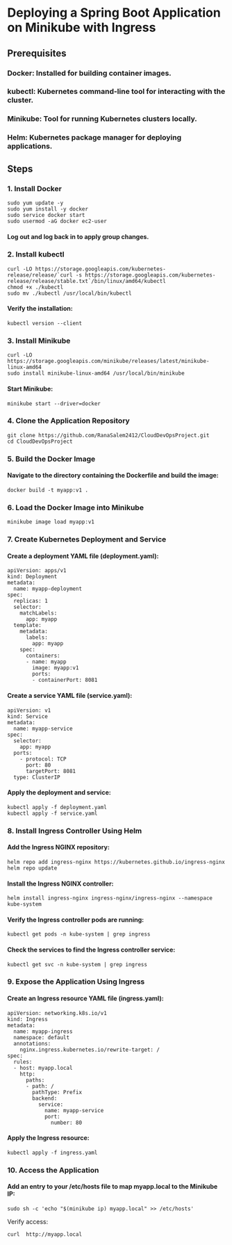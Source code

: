  # Deploying a Spring Boot Application on Minikube with Ingress
## Prerequisites
### Docker: Installed for building container images.
### kubectl: Kubernetes command-line tool for interacting with the cluster.
### Minikube: Tool for running Kubernetes clusters locally.
### Helm: Kubernetes package manager for deploying applications.

## Steps
### 1. Install Docker
```
sudo yum update -y
sudo yum install -y docker
sudo service docker start
sudo usermod -aG docker ec2-user
```
#### Log out and log back in to apply group changes.

### 2. Install kubectl
```
curl -LO https://storage.googleapis.com/kubernetes-release/release/`curl -s https://storage.googleapis.com/kubernetes-release/release/stable.txt`/bin/linux/amd64/kubectl
chmod +x ./kubectl
sudo mv ./kubectl /usr/local/bin/kubectl
```
#### Verify the installation:
```
kubectl version --client
```  
### 3. Install Minikube
```
curl -LO https://storage.googleapis.com/minikube/releases/latest/minikube-linux-amd64
sudo install minikube-linux-amd64 /usr/local/bin/minikube
```
#### Start Minikube:
```
minikube start --driver=docker
```
### 4. Clone the Application Repository
```
git clone https://github.com/RanaSalem2412/CloudDevOpsProject.git
cd CloudDevOpsProject
```   
### 5. Build the Docker Image
#### Navigate to the directory containing the Dockerfile and build the image:
```
docker build -t myapp:v1 .
```
### 6. Load the Docker Image into Minikube
```
minikube image load myapp:v1
```
### 7. Create Kubernetes Deployment and Service
#### Create a deployment YAML file (deployment.yaml):
```
apiVersion: apps/v1
kind: Deployment
metadata:
  name: myapp-deployment
spec:
  replicas: 1
  selector:
    matchLabels:
      app: myapp
  template:
    metadata:
      labels:
        app: myapp
    spec:
      containers:
      - name: myapp
        image: myapp:v1
        ports:
        - containerPort: 8081
```
#### Create a service YAML file (service.yaml):
```
apiVersion: v1
kind: Service
metadata:
  name: myapp-service
spec:
  selector:
    app: myapp
  ports:
    - protocol: TCP
      port: 80
      targetPort: 8081
  type: ClusterIP
  ```  
#### Apply the deployment and service:
```
kubectl apply -f deployment.yaml
kubectl apply -f service.yaml
```
### 8. Install Ingress Controller Using Helm
#### Add the Ingress NGINX repository:
```
helm repo add ingress-nginx https://kubernetes.github.io/ingress-nginx
helm repo update
```
#### Install the Ingress NGINX controller:
```
helm install ingress-nginx ingress-nginx/ingress-nginx --namespace kube-system
```
#### Verify the Ingress controller pods are running:
```
kubectl get pods -n kube-system | grep ingress
```
#### Check the services to find the Ingress controller service:
```
kubectl get svc -n kube-system | grep ingress
```
### 9. Expose the Application Using Ingress
#### Create an Ingress resource YAML file (ingress.yaml):
```
apiVersion: networking.k8s.io/v1
kind: Ingress
metadata:
  name: myapp-ingress
  namespace: default
  annotations:
    nginx.ingress.kubernetes.io/rewrite-target: /
spec:
  rules:
  - host: myapp.local
    http:
      paths:
      - path: /
        pathType: Prefix
        backend:
          service:
            name: myapp-service
            port:
              number: 80
 ```               
#### Apply the Ingress resource:
```
kubectl apply -f ingress.yaml
```
### 10. Access the Application
#### Add an entry to your /etc/hosts file to map myapp.local to the Minikube IP:
```
sudo sh -c 'echo "$(minikube ip) myapp.local" >> /etc/hosts'
```
Verify access:
```
curl  http://myapp.local
```
